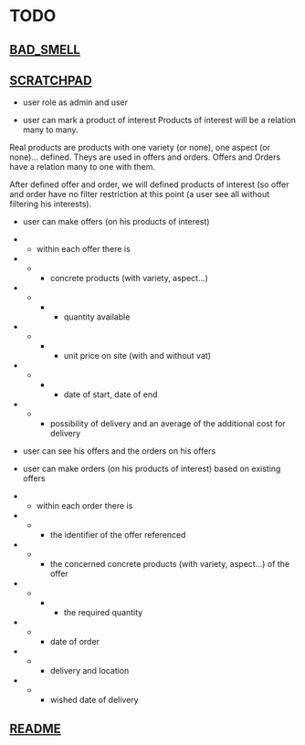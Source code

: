 # TODO

## [BAD_SMELL](BAD_SMELL.md)

## [SCRATCHPAD](SCRATCHPAD.md)

* user role as admin and user

* user can mark a product of interest
Products of interest will be a relation many to many.

Real products are products with one variety (or none), one aspect (or none)...
 defined.
Theys are used in offers and orders.
Offers and Orders have a relation many to one with them.

After defined offer and order, we will defined products of interest (so offer
 and order have no filter restriction at this point (a user see all without
 filtering his interests).


* user can make offers (on his products of interest)

* * within each offer there is

* * * concrete products (with variety, aspect...)

* * * * quantity available

* * * * unit price on site (with and without vat)

* * * * date of start, date of end

* * * possibility of delivery and an average of the additional cost for delivery

* user can see his offers and the orders on his offers

* user can make orders (on his products of interest) based on existing offers

* * within each order there is

* * * the identifier of the offer referenced

* * * the concerned concrete products (with variety, aspect...) of the offer

* * * * the required quantity

* * * date of order

* * * delivery and location

* * * wished date of delivery

## [README](README.md)

